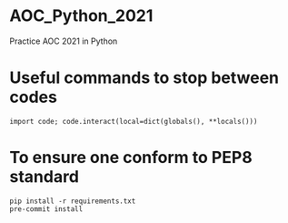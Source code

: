 # AOC_Python_2021
Practice AOC 2021 in Python

# Useful commands to stop between codes
```
import code; code.interact(local=dict(globals(), **locals()))
```

# To ensure one conform to PEP8 standard
```
pip install -r requirements.txt
pre-commit install
```
